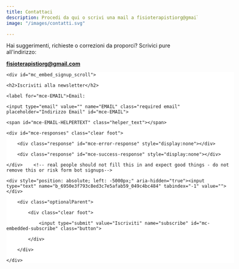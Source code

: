 ```yaml
---
title: Contattaci
description: Procedi da qui o scrivi una mail a fisioterapistiorg@gmail.com
image: "/images/contatti.svg"

---
```

Hai suggerimenti, richieste o correzioni da proporci? Scrivici pure all'indirizzo:

**fisioterapistiorg@gmail.com**

<!-- Begin Mailchimp Signup Form -->

<link href="//cdn-images.mailchimp.com/embedcode/classic-071822.css" rel="stylesheet" type="text/css">

<style type="text/css">

	#mc_embed_signup{background:#fff; clear:left; font:14px Helvetica,Arial,sans-serif;  width:600px;}

	/* Add your own Mailchimp form style overrides in your site stylesheet or in this style block.

	   We recommend moving this block and the preceding CSS link to the HEAD of your HTML file. */

</style>

<div id="mc_embed_signup">

<form action="[https://fisioterapisti.us10.list-manage.com/subscribe/post?u=6950e3f793c8ed3c7e5afab59&amp;id=049c4bc484&amp;f_id=007332e2f0](https://fisioterapisti.us10.list-manage.com/subscribe/post?u=6950e3f793c8ed3c7e5afab59&amp;id=049c4bc484&amp;f_id=007332e2f0 "https://fisioterapisti.us10.list-manage.com/subscribe/post?u=6950e3f793c8ed3c7e5afab59&amp;id=049c4bc484&amp;f_id=007332e2f0")" method="post" id="mc-embedded-subscribe-form" name="mc-embedded-subscribe-form" class="validate" target="_blank" novalidate>

    <div id="mc_embed_signup_scroll">

	<h2>Iscriviti alla newsletter</h2>

<div class="mc-field-group">

	<label for="mce-EMAIL">Email:

</label>

	<input type="email" value="" name="EMAIL" class="required email" placeholder="Indirizzo Email" id="mce-EMAIL">

	<span id="mce-EMAIL-HELPERTEXT" class="helper_text"></span>

</div>

	<div id="mce-responses" class="clear foot">

		<div class="response" id="mce-error-response" style="display:none"></div>

		<div class="response" id="mce-success-response" style="display:none"></div>

	</div>    <!-- real people should not fill this in and expect good things - do not remove this or risk form bot signups-->

    <div style="position: absolute; left: -5000px;" aria-hidden="true"><input type="text" name="b_6950e3f793c8ed3c7e5afab59_049c4bc484" tabindex="-1" value=""></div>

        <div class="optionalParent">

            <div class="clear foot">

                <input type="submit" value="Iscriviti" name="subscribe" id="mc-embedded-subscribe" class="button">

            </div>

        </div>

    </div>

</form>

</div>

<script type='text/javascript' src='//s3.amazonaws.com/downloads.mailchimp.com/js/mc-validate.js'></script><script type='text/javascript'>(function($) {window.fnames = new Array(); window.ftypes = new Array();fnames\[0\]='EMAIL';ftypes\[0\]='email'; /*

 * Translated default messages for the $ validation plugin.

 * Locale: IT

 */

$.extend($.validator.messages, {

       required: "Campo obbligatorio.",

       remote: "Controlla questo campo.",

       email: "Inserisci un indirizzo email valido.",

       url: "Inserisci un indirizzo web valido.",

       date: "Inserisci una data valida.",

       dateISO: "Inserisci una data valida (ISO).",

       number: "Inserisci un numero valido.",

       digits: "Inserisci solo numeri.",

       creditcard: "Inserisci un numero di carta di credito valido.",

       equalTo: "Il valore non corrisponde.",

       accept: "Inserisci un valore con un&apos;estensione valida.",

       maxlength: $.validator.format("Non inserire pi&ugrave; di {0} caratteri."),

       minlength: $.validator.format("Inserisci almeno {0} caratteri."),

       rangelength: $.validator.format("Inserisci un valore compreso tra {0} e {1} caratteri."),

       range: $.validator.format("Inserisci un valore compreso tra {0} e {1}."),

       max: $.validator.format("Inserisci un valore minore o uguale a {0}."),

       min: $.validator.format("Inserisci un valore maggiore o uguale a {0}.")

});}(jQuery));var $mcj = jQuery.noConflict(true);</script>

<!--End mc_embed_signup-->